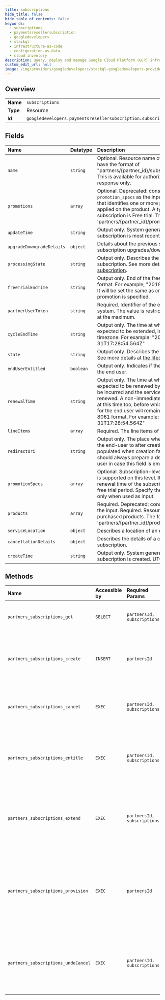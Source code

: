 ```yaml
---
title: subscriptions
hide_title: false
hide_table_of_contents: false
keywords:
  - subscriptions
  - paymentsresellersubscription
  - googledevelopers    
  - stackql
  - infrastructure-as-code
  - configuration-as-data
  - cloud inventory
description: Query, deploy and manage Google Cloud Platform (GCP) infrastructure and resources using SQL
custom_edit_url: null
image: /img/providers/googledevelopers/stackql-googledevelopers-provider-featured-image.png
---
```

  
    

## Overview
<table><tbody>
<tr><td><b>Name</b></td><td><code>subscriptions</code></td></tr>
<tr><td><b>Type</b></td><td>Resource</td></tr>
<tr><td><b>Id</b></td><td><code>googledevelopers.paymentsresellersubscription.subscriptions</code></td></tr>
</tbody></table>

## Fields
| Name | Datatype | Description |
|:-----|:---------|:------------|
| `name` | `string` | Optional. Resource name of the subscription. It will have the format of "partners/&#123;partner_id&#125;/subscriptions/&#123;subscription_id&#125;". This is available for authorizeAddon, but otherwise is response only. |
| `promotions` | `array` | Optional. Deprecated: consider using the top-level `promotion_specs` as the input. Optional. Resource name that identifies one or more promotions that can be applied on the product. A typical promotion for a subscription is Free trial. The format will be 'partners/&#123;partner_id&#125;/promotions/&#123;promotion_id&#125;'. |
| `updateTime` | `string` | Output only. System generated timestamp when the subscription is most recently updated. UTC timezone. |
| `upgradeDowngradeDetails` | `object` | Details about the previous subscription that this new subscription upgrades/downgrades from. |
| `processingState` | `string` | Output only. Describes the processing state of the subscription. See more details at [the lifecycle of a subscription](/payments/reseller/subscription/reference/index/Receive.Notifications#payments-subscription-lifecycle). |
| `freeTrialEndTime` | `string` | Output only. End of the free trial period, in ISO 8061 format. For example, "2019-08-31T17:28:54.564Z". It will be set the same as createTime if no free trial promotion is specified. |
| `partnerUserToken` | `string` | Required. Identifier of the end-user in partner’s system. The value is restricted to 63 ASCII characters at the maximum. |
| `cycleEndTime` | `string` | Output only. The time at which the subscription is expected to be extended, in ISO 8061 format. UTC timezone. For example: "2019-08-31T17:28:54.564Z" |
| `state` | `string` | Output only. Describes the state of the subscription. See more details at [the lifecycle of a subscription](/payments/reseller/subscription/reference/index/Receive.Notifications#payments-subscription-lifecycle). |
| `endUserEntitled` | `boolean` | Output only. Indicates if the subscription is entitled to the end user. |
| `renewalTime` | `string` | Output only. The time at which the subscription is expected to be renewed by Google - a new charge will be incurred and the service entitlement will be renewed. A non-immediate cancellation will take place at this time too, before which, the service entitlement for the end user will remain valid. UTC timezone in ISO 8061 format. For example: "2019-08-31T17:28:54.564Z" |
| `lineItems` | `array` | Required. The line items of the subscription. |
| `redirectUri` | `string` | Output only. The place where partners should redirect the end-user to after creation. This field might also be populated when creation failed. However, Partners should always prepare a default URL to redirect the user in case this field is empty. |
| `promotionSpecs` | `array` | Optional. Subscription-level promotions. Only free trial is supported on this level. It determines the first renewal time of the subscription to be the end of the free trial period. Specify the promotion resource name only when used as input. |
| `products` | `array` | Required. Deprecated: consider using `line_items` as the input. Required. Resource name that identifies the purchased products. The format will be 'partners/&#123;partner_id&#125;/products/&#123;product_id&#125;'. |
| `serviceLocation` | `object` | Describes a location of an end user. |
| `cancellationDetails` | `object` | Describes the details of a cancelled or cancelling subscription. |
| `createTime` | `string` | Output only. System generated timestamp when the subscription is created. UTC timezone. |
## Methods
| Name | Accessible by | Required Params | Description |
|:-----|:--------------|:----------------|:------------|
| `partners_subscriptions_get` | `SELECT` | `partnersId, subscriptionsId` | Used by partners to get a subscription by id. It should be called directly by the partner using service accounts. |
| `partners_subscriptions_create` | `INSERT` | `partnersId` | Used by partners to create a subscription for their customers. The created subscription is associated with the end user inferred from the end user credentials. This API must be authorized by the end user using OAuth. |
| `partners_subscriptions_cancel` | `EXEC` | `partnersId, subscriptionsId` | Used by partners to cancel a subscription service either immediately or by the end of the current billing cycle for their customers. It should be called directly by the partner using service accounts. |
| `partners_subscriptions_entitle` | `EXEC` | `partnersId, subscriptionsId` | Used by partners to entitle a previously provisioned subscription to the current end user. The end user identity is inferred from the authorized credential of the request. This API must be authorized by the end user using OAuth. |
| `partners_subscriptions_extend` | `EXEC` | `partnersId, subscriptionsId` | [Deprecated] New partners should be on auto-extend by default. Used by partners to extend a subscription service for their customers on an ongoing basis for the subscription to remain active and renewable. It should be called directly by the partner using service accounts. |
| `partners_subscriptions_provision` | `EXEC` | `partnersId` | Used by partners to provision a subscription for their customers. This creates a subscription without associating it with the end user account. EntitleSubscription must be called separately using OAuth in order for the end user account to be associated with the subscription. It should be called directly by the partner using service accounts. |
| `partners_subscriptions_undoCancel` | `EXEC` | `partnersId, subscriptionsId` | Used by partners to revoke the pending cancellation of a subscription, which is currently in `STATE_CANCEL_AT_END_OF_CYCLE` state. If the subscription is already cancelled, the request will fail. It should be called directly by the partner using service accounts. |
